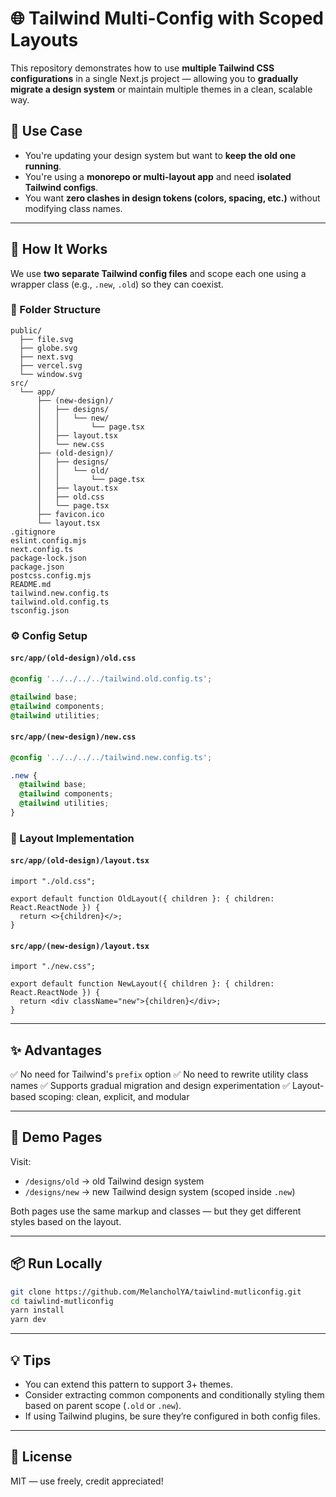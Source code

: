 # 🌐 Tailwind Multi-Config with Scoped Layouts

This repository demonstrates how to use **multiple Tailwind CSS configurations** in a single Next.js project — allowing you to **gradually migrate a design system** or maintain multiple themes in a clean, scalable way.

## 🌟 Use Case

- You're updating your design system but want to **keep the old one running**.
- You're using a **monorepo or multi-layout app** and need **isolated Tailwind configs**.
- You want **zero clashes in design tokens (colors, spacing, etc.)** without modifying class names.

---

## 🚀 How It Works

We use **two separate Tailwind config files** and scope each one using a wrapper class (e.g., `.new`, `.old`) so they can coexist.

### 📁 Folder Structure

```
public/
  ├── file.svg
  ├── globe.svg
  ├── next.svg
  ├── vercel.svg
  └── window.svg
src/
  └── app/
      ├── (new-design)/
      │   ├── designs/
      │   │   └── new/
      │   │       └── page.tsx
      │   ├── layout.tsx
      │   └── new.css
      ├── (old-design)/
      │   ├── designs/
      │   │   └── old/
      │   │       └── page.tsx
      │   ├── layout.tsx
      │   ├── old.css
      │   └── page.tsx
      ├── favicon.ico
      └── layout.tsx
.gitignore
eslint.config.mjs
next.config.ts
package-lock.json
package.json
postcss.config.mjs
README.md
tailwind.new.config.ts
tailwind.old.config.ts
tsconfig.json
```

### ⚙️ Config Setup

#### `src/app/(old-design)/old.css`

```css
@config '../../../../tailwind.old.config.ts';

@tailwind base;
@tailwind components;
@tailwind utilities;
```

#### `src/app/(new-design)/new.css`

```css
@config '../../../../tailwind.new.config.ts';

.new {
  @tailwind base;
  @tailwind components;
  @tailwind utilities;
}
```

### 🧱 Layout Implementation

#### `src/app/(old-design)/layout.tsx`

```tsx
import "./old.css";

export default function OldLayout({ children }: { children: React.ReactNode }) {
  return <>{children}</>;
}
```

#### `src/app/(new-design)/layout.tsx`

```tsx
import "./new.css";

export default function NewLayout({ children }: { children: React.ReactNode }) {
  return <div className="new">{children}</div>;
}
```

---

## ✨ Advantages

✅ No need for Tailwind's `prefix` option
✅ No need to rewrite utility class names
✅ Supports gradual migration and design experimentation
✅ Layout-based scoping: clean, explicit, and modular

---

## 🧪 Demo Pages

Visit:

- `/designs/old` → old Tailwind design system
- `/designs/new` → new Tailwind design system (scoped inside `.new`)

Both pages use the same markup and classes — but they get different styles based on the layout.

---

## 📦 Run Locally

```bash
git clone https://github.com/MelancholYA/taiwlind-mutliconfig.git
cd taiwlind-mutliconfig
yarn install
yarn dev
```

---

## 💡 Tips

- You can extend this pattern to support 3+ themes.
- Consider extracting common components and conditionally styling them based on parent scope (`.old` or `.new`).
- If using Tailwind plugins, be sure they’re configured in both config files.

---

## 📄 License

MIT — use freely, credit appreciated!
